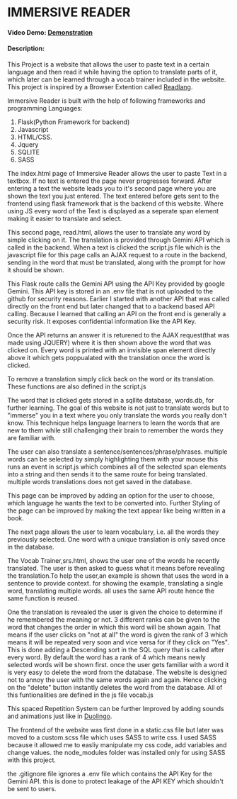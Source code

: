 # IMMERSIVE READER
#### Video Demo:  [Demonstration](https://youtu.be/tdVWVoO41Gs)
#### Description:
This Project is a website that allows the user to paste text in a certain language and then read it while having the option to translate parts of it, which later can be learned through a vocab trainer included in the website. This project is inspired by a Browser Extention called [Readlang](https://readlang.com/de/dashboard).

Immersive Reader is built with the help of following frameworks and programming Languages:
1. Flask(Python Framework for backend)
2. Javascript
3. HTML/CSS.
4. Jquery
5. SQLITE
6. SASS

The index.html page of Immersive Reader allows the user to paste Text in a textbox. If no text is entered the page never progresses forward. After entering a text the website leads you to it's second page where you are shown the text you just entered. The text entered before gets sent to the frontend using flask framework that is the backend of this website. Where using JS every word of the Text is displayed as a seperate span element making it easier to translate and select. 

This second page, read.html, allows the user to translate any word by simple clicking on it. The translation is provided through Gemini API which is called in the backend. When a text is clicked the script.js file which is the javascript file for this page calls an AJAX request to a route in the backend, sending in the word that must be translated, along with the prompt for how it should be shown. 

This Flask route calls the Gemini API using the API Key provided by google Gemini. This API key is stored in an .env file that is not uploaded to the github for security reasons. Earlier I started with another API that was called directly on the front end but later changed that to a backend based API calling. Because I learned that calling an API on the front end is generally a security risk. It exposes confidential information like the API Key.

Once the API returns an answer it is returened to the AJAX request(that was made using JQUERY) where it is then shown above the word that was clicked on. Every word is  printed with an invisible span element directly above it which gets poppualated with the translation once the word is clicked.

To remove a translation simply click back on the word or its translation. These functions are also defined in the script.js

The word that is clicked gets stored in a sqllite database, words.db, for further learning. The goal of this website is not just to translate words but to "immerse" you in a text where you only translate the words you really don't know. This technique helps language learners to learn the words that are new to them while still challenging their brain to remember the words they are familiar with.

The user can also translate a sentence/sentences/phrase/phrases. multiple words can be selected by simply highlighting them with your mouse this runs an event in script.js which combines all of the selected span elements into a string and then sends it to the same route for being translated. multiple words translations does not get saved in the database.

This page can be improved by adding an option for the user to choose, which language he wants the text to be converted into. Further Styling of the page can be improved by making the text appear like being written in a book.

The next page allows the user to learn vocabulary, i.e. all the words they previously selected. One word with a unique translation is only saved once in the database.

The Vocab Trainer,srs.html, shows the user one of the words he recently translated. The user is then asked to guess what it means before revealing the translation.To help the user,an example is shown that uses the word in a sentence to provide context. for showing the example, translating a single word, translating multiple words. all uses the same API route hence the same function is reused.

One the translation is revealed the user is given the choice to determine if he remembered the meaning or not. 3 different ranks can be given to the word that changes the order in which this word will be shown again. That means if the user clicks on "not at all" the word is given the rank of 3 which means it will be repeated very soon and vice versa for if they click on "Yes". This is done adding a Descending sort in the SQL query that is called after every word. By default the word has a rank of 4 which means newly selected words will be shown first. once the user gets familiar with a word it is very easy to delete the word from the database. The website is designed not to annoy the user with the same words again and again. Hence clicking on the "delete" button instantly deletes the word from the database. All of this funtionalities are defined in the js file vocab.js

This spaced Repetition System can be further Improved by adding sounds and animations just like in [Duolingo](https://www.duolingo.com/).


The frontend of the website was first done in a static.css file but later was moved to a custom.scss file which uses SASS to write css. I used SASS because it allowed me to easliy manipulate my css code, add variables and change values. the node_modules folder was installed only for using SASS with this project. 


the .gitignore file ignores a .env file which contains the API Key for the Gemini API. this is done to protect leakage of the API KEY which shouldn't be sent to users.

